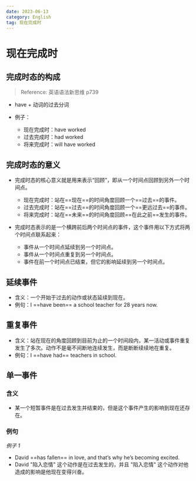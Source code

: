 ```yaml
---
date: 2023-06-13
category: English
tag: 现在完成时
---
```


# 现在完成时

## 完成时态的构成

> Reference: 英语语法新思维 p739

- have + 动词的过去分词

- 例子：
  - 现在完成时：have worked
  - 过去完成时：had worked
  - 将来完成时：will have worked

## 完成时态的意义

- 完成时态的核心意义就是用来表示“回顾”，即从一个时间点回顾到另外一个时间点。
  - 现在完成时：站在==现在==的时间角度回顾一个==过去==的事件。
  - 过去完成时：站在==过去==的时间角度回顾一个==更远过去==的事件。
  - 将来完成时：站在==未来==的时间角度回顾==在此之前==发生的事件。

- 完成时态表示的是一个横跨前后两个时间点的事件，这个事件用以下方式将两个时间点联系起来：
  - 事件从一个时间点延续到另一个时间点。
  - 事件从一个时间点重复到另一个时间点。
  - 事件在前一个时间点已结束，但它的影响延续到另一个时间点。

## 延续事件

- 含义：一个开始于过去的动作或状态延续到现在。
- 例句：I ==have been== a school teacher for 28 years now.

## 重复事件

- 含义：站在现在的角度回顾到目前为止的一个时间段内，某一活动或事件重复发生了多次。动作不是毫不间断地连续发生，而是断断续续地在重复。
- 例句：I ==have had== teachers in school.

## 单一事件

### 含义

- 某一个短暂事件是在过去发生并结束的，但是这个事件产生的影响到现在还存在。

### 例句

_例子 1_

- David ==has fallen== in love, and that’s why he’s becoming excited.
- David "陷入恋情" 这个动作是在过去发生的，并且 "陷入恋情" 这个动作对他造成的影响是他现在变得兴奋。
